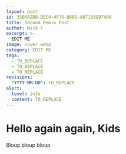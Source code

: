 ```yaml
---
layout: post
id: 35B6A2DB-BEC4-4F76-B6BD-A07109E97400
title: Second Remix Post
author: Mick F
excerpt: >-
  EDIT ME
image: cover.webp
category: EDIT ME
tags:
  - TO_REPLACE
  - TO_REPLACE
  - TO_REPLACE
revisions:
  "YYYY-MM-DD": TO_REPLACE
alert:
  level: info
  content: TO_REPLACE
---
```


# Hello again again, Kids

Bloup bloup bloup
